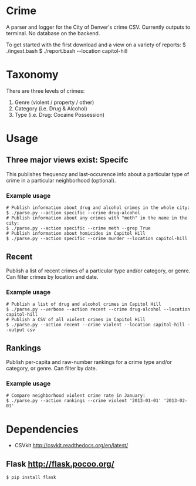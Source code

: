 Crime
=====
A parser and logger for the City of Denver's crime CSV. Currently outputs to terminal. No database on the backend.

To get started with the first download and a view on a variety of reports:
    $ ./ingest.bash
    $ ./report.bash --location capitol-hill

Taxonomy
========
There are three levels of crimes: 

1. Genre (violent / property / other)
2. Category (i.e. Drug & Alcohol)
3. Type (i.e. Drug: Cocaine Possession)

Usage
=====
Three major views exist:
Specifc
-------
This publishes frequency and last-occurence info about a particular type of crime in a particular neighborhood (optional).
### Example usage
    # Publish information about drug and alcohol crimes in the whole city:
    $ ./parse.py --action specific --crime drug-alcohol
    # Publish information about any crimes with "meth" in the name in the city:
    $ ./parse.py --action specific --crime meth --grep True 
    # Publish information about homicides in Capitol Hill
    $ ./parse.py --action specific --crime murder --location capitol-hill

Recent
------
Publish a list of recent crimes of a particular type and/or category, or genre. Can filter crimes by location and date.
### Example usage
    # Publish a list of drug and alcohol crimes in Capitol Hill
    $ ./parse.py --verbose --action recent --crime drug-alcohol --location capitol-hill
    # Publish a CSV of all violent crimes in Capitol Hill
    $ ./parse.py --action recent --crime violent --location capitol-hill --output csv

Rankings
--------
Publish per-capita and raw-number rankings for a crime type and/or category, or genre. Can filter by date.
### Example usage
    # Compare neighborhood violent crime rate in January:
    $ ./parse.py --action rankings --crime violent '2013-01-01' '2013-02-01'

Dependencies
============
* CSVkit http://csvkit.readthedocs.org/en/latest/
## Flask http://flask.pocoo.org/
    $ pip install flask
